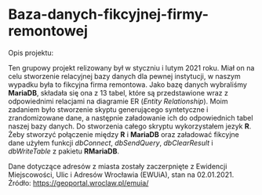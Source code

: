 # Baza-danych-fikcyjnej-firmy-remontowej

Opis projektu: 

Ten grupowy projekt relizowany był w styczniu i lutym 2021 roku. Miał on na celu stworzenie relacyjnej bazy danych dla pewnej instytucji, w naszym wypadku była to fikcyjna firma remontowa. Jako bazę danych wybraliśmy **MariaDB**, składała się ona z 13 tabel, które są przedstawione wraz z odpowiednimi relacjami na diagramie ER (*Entity Relationship*). Moim zadaniem było stworzenie skyptu generującego syntetyczne i zrandomizowane dane, a następnie załadowanie ich do odpowiednich tabel naszej bazy danych. Do stworzenia całego skryptu wykorzystałem jezyk **R**. Żeby stworzyć połączenie między **R** i **MariaDB** oraz załadować fikcyjne dane użyłem funkcji *dbConnect*, *dbSendQuery*, *dbClearResult* i *dbWriteTable* z pakietu **RMariaDB**.

Dane dotyczące adresów z miasta zostały zaczerpnięte z Ewidencji Miejscowości, Ulic i Adresów Wrocławia (EWUiA), stan na 02.01.2021.
Źródło: https://geoportal.wroclaw.pl/emuia/
